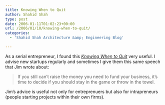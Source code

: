 ```yaml
---
title: Knowing When to Quit
author: Shahid Shah
type: post
date: 2006-01-11T01:02:23+00:00
url: /2006/01/10/knowing-when-to-quit/
categories:
  - 'Shahid Shah Architecture &amp; Engineering Blog'

---
```

As a serial entrepreneur, I found this _[Knowing When to Quit][1]_ very useful. I advise new startups regularly and sometimes I give them this same speech that Jim wrote about:

> If you still can&#8217;t raise the money you need to fund your business, it&#8217;s time to decide if you should stay in the game or throw in the towel. 

Jim&#8217;s advice is useful not only for entreprenuers but also for intrapreneurs (people starting projects within their own firms).

 [1]: http://www.entrepreneur.com/article/0,4621,322329,00.html